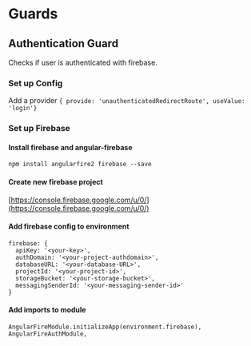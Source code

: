 # Guards

## Authentication Guard
Checks if user is authenticated with firebase.

### Set up Config
Add a provider
```{ provide: 'unauthenticatedRedirectRoute', useValue: 'login'}```

### Set up Firebase

#### Install firebase and angular-firebase
```npm install angularfire2 firebase --save```

#### Create new firebase project
[https://console.firebase.google.com/u/0/](https://console.firebase.google.com/u/0/)

#### Add firebase config to environment
```
firebase: {
  apiKey: '<your-key>',
  authDomain: '<your-project-authdomain>',
  databaseURL: '<your-database-URL>',
  projectId: '<your-project-id>',
  storageBucket: '<your-storage-bucket>',
  messagingSenderId: '<your-messaging-sender-id>'
}
```

#### Add imports to module
```
AngularFireModule.initializeApp(environment.firebase),
AngularFireAuthModule,
```
